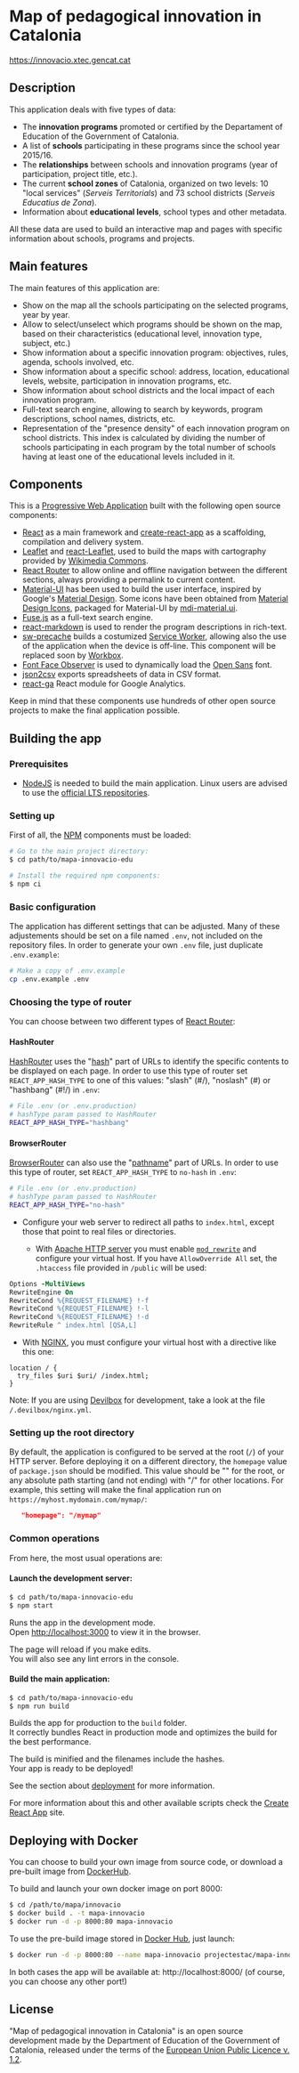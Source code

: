 # Map of pedagogical innovation in Catalonia

https://innovacio.xtec.gencat.cat


## Description
This application deals with five types of data:
- The __innovation programs__ promoted or certified by the Departament of Education of the Government of Catalonia.
- A list of __schools__ participating in these programs since the school year 2015/16.
- The __relationships__ between schools and innovation programs (year of participation, project title, etc.).
- The current __school zones__ of Catalonia, organized on two levels: 10 "local services" (_Serveis Territorials_) and 73 school districts (_Serveis Educatius de Zona_).
- Information about __educational levels__, school types and other metadata.

All these data are used to build an interactive map and pages with specific information about schools, programs and projects.

## Main features
The main features of this application are:
- Show on the map all the schools participating on the selected programs, year by year.
- Allow to select/unselect which programs should be shown on the map, based on their characteristics (educational level, innovation type, subject, etc.)
- Show information about a specific innovation program: objectives, rules, agenda, schools involved, etc.
- Show information about a specific school: address, location, educational levels, website, participation in innovation programs, etc.
- Show information about school districts and the local impact of each innovation program.
- Full-text search engine, allowing to search by keywords, program descriptions, school names, districts, etc.
- Representation of the "presence density" of each innovation program on school districts. This index is calculated by dividing the number of schools participating in each program by the total number of schools having at least one of the educational levels included in it.

## Components
This is a [Progressive Web Application](https://en.wikipedia.org/wiki/Progressive_web_applications) built with the following open source components:
- [React](https://reactjs.org/) as a main framework and [create-react-app](https://github.com/facebook/create-react-app) as a scaffolding, compilation and delivery system.
- [Leaflet](https://leafletjs.com/) and [react-Leaflet](https://react-leaflet.js.org/), used to build the maps with cartography provided by [Wikimedia Commons](https://commons.wikimedia.org/).
- [React Router](https://reacttraining.com/react-router/) to allow online and offline navigation between the different sections, always providing a permalink to current content.
- [Material-UI](https://material-ui.com/) has been used to build the user interface, inspired by Google's [Material Design](https://material.io/design/). Some icons have been obtained from [Material Design Icons](https://materialdesignicons.com/), packaged for Material-UI by [mdi-material.ui](https://github.com/TeamWertarbyte/mdi-material-ui).
- [Fuse.js](https://fusejs.io/) as a full-text search engine.
- [react-markdown](https://rexxars.github.io/react-markdown/) is used to render the program descriptions in rich-text.
- [sw-precache](https://github.com/GoogleChromeLabs/sw-precache) builds a costumized [Service Worker](https://developer.mozilla.org/en-US/docs/Web/API/Service_Worker_API), allowing also the use of the application when the device is off-line. This component will be replaced soon by [Workbox](https://developers.google.com/web/tools/workbox/).
- [Font Face Observer](https://github.com/bramstein/fontfaceobserver) is used to dynamically load the [Open Sans](https://fonts.google.com/specimen/Open+Sans) font.
- [json2csv](https://github.com/zemirco/json2csv) exports spreadsheets of data in CSV format.
- [react-ga](https://github.com/react-ga/react-ga) React module for Google Analytics.

Keep in mind that these components use hundreds of other open source projects to make the final application possible.

## Building the app

### Prerequisites

- [NodeJS](https://nodejs.org/) is needed to build the main application. Linux users are advised to use the [official LTS repositories](https://github.com/nodesource/distributions/blob/master/README.md).

### Setting up

First of all, the [NPM](https://www.npmjs.com/) components must be loaded:

```bash
# Go to the main project directory:
$ cd path/to/mapa-innovacio-edu

# Install the required npm components:
$ npm ci
```

### Basic configuration

The application has different settings that can be adjusted. Many of these adjustements should be set on a file named `.env`, not included on the repository files. In order to generate your own `.env` file, just duplicate `.env.example`:

```bash
# Make a copy of .env.example
cp .env.example .env
```

### Choosing the type of router
You can choose between two different types of [React Router](https://reacttraining.com/react-router/):

#### HashRouter

[HashRouter](https://reacttraining.com/react-router/web/api/HashRouter) uses the "[hash](https://developer.mozilla.org/en-US/docs/Web/API/URL/hash)" part of URLs to identify the specific contents to be displayed on each page. In order to use this type of router set `REACT_APP_HASH_TYPE` to one of this values: "slash" (#/), "noslash" (#) or "hashbang" (#!/) in `.env`:

```bash
# File .env (or .env.production)
# hashType param passed to HashRouter
REACT_APP_HASH_TYPE="hashbang"
```

#### BrowserRouter
[BrowserRouter](https://reacttraining.com/react-router/web/api/BrowserRouter) can also use the "[pathname](https://developer.mozilla.org/en-US/docs/Web/API/URL/pathname)" part of URLs. In order to use this type of router, set `REACT_APP_HASH_TYPE` to `no-hash` in `.env`:

```bash
# File .env (or .env.production)
# hashType param passed to HashRouter
REACT_APP_HASH_TYPE="no-hash"
```

- Configure your web server to redirect all paths to `index.html`, except those that point to real files or directories.

  - With [Apache HTTP server](https://httpd.apache.org/) you must enable [`mod_rewrite`](https://httpd.apache.org/docs/current/rewrite/) and configure your virtual host. If you have `AllowOverride All` set, the `.htaccess` file provided in `/public` will be used:

```apache
Options -MultiViews
RewriteEngine On
RewriteCond %{REQUEST_FILENAME} !-f
RewriteCond %{REQUEST_FILENAME} !-l
RewriteCond %{REQUEST_FILENAME} !-d
RewriteRule ^ index.html [QSA,L]
```

  - With [NGINX](https://www.nginx.com/resources/wiki/), you must configure your virtual host with a directive like this one:

```nginx
location / {  
  try_files $uri $uri/ /index.html;
}
```

Note: If you are using [Devilbox](http://devilbox.org/) for development, take a look at the file `/.devilbox/nginx.yml`.


### Setting up the root directory

By default, the application is configured to be served at the root (`/`) of your HTTP server. Before deploying it on a different directory, the `homepage` value of `package.json` should be modified. This value should be "" for the root, or any absolute path starting (and not ending) with "/" for other locations. For example, this setting will make the final application run on `https://myhost.mydomain.com/mymap/`:

```json
   "homepage": "/mymap"
```

### Common operations

From here, the most usual operations are:

#### Launch the development server:
```bash
$ cd path/to/mapa-innovacio-edu
$ npm start
```
Runs the app in the development mode.<br>
Open [http://localhost:3000](http://localhost:3000) to view it in the browser.

The page will reload if you make edits.<br>
You will also see any lint errors in the console.

#### Build the main application:
```bash
$ cd path/to/mapa-innovacio-edu
$ npm run build
```
Builds the app for production to the `build` folder.<br>
It correctly bundles React in production mode and optimizes the build for the best performance.

The build is minified and the filenames include the hashes.<br>
Your app is ready to be deployed!

See the section about [deployment](https://facebook.github.io/create-react-app/docs/deployment) for more information.

For more information about this and other available scripts check the [Create React App](https://facebook.github.io/create-react-app/) site.


## Deploying with Docker

You can choose to build your own image from source code, or download a pre-built image from [DockerHub](https://hub.docker.com/r/projectestac).

To build and launch your own docker image on port 8000:

```bash
$ cd /path/to/mapa/innovacio
$ docker build . -t mapa-innovacio
$ docker run -d -p 8000:80 mapa-innovacio
```

To use the pre-build image stored in [Docker Hub](https://hub.docker.com/r/projectestac/mapa-innovacio), just launch:

```bash
$ docker run -d -p 8000:80 --name mapa-innovacio projectestac/mapa-innovacio
```

In both cases the app will be available at: http://localhost:8000/ (of course, you can choose any other port!)


## License
"Map of pedagogical innovation in Catalonia" is an open source development made by the Department of Education of the Government of Catalonia, released under the terms of the [European Union Public Licence v. 1.2](https://eupl.eu/1.2/en/).
